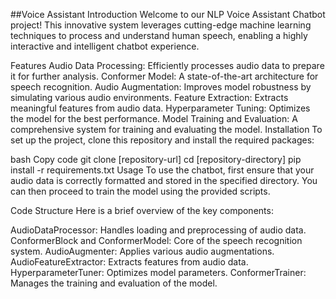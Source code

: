 ##Voice Assistant 
Introduction
Welcome to our NLP Voice Assistant Chatbot project! This innovative system leverages cutting-edge machine learning techniques to process and understand human speech, enabling a highly interactive and intelligent chatbot experience.

Features
Audio Data Processing: Efficiently processes audio data to prepare it for further analysis.
Conformer Model: A state-of-the-art architecture for speech recognition.
Audio Augmentation: Improves model robustness by simulating various audio environments.
Feature Extraction: Extracts meaningful features from audio data.
Hyperparameter Tuning: Optimizes the model for the best performance.
Model Training and Evaluation: A comprehensive system for training and evaluating the model.
Installation
To set up the project, clone this repository and install the required packages:

bash
Copy code
git clone [repository-url]
cd [repository-directory]
pip install -r requirements.txt
Usage
To use the chatbot, first ensure that your audio data is correctly formatted and stored in the specified directory. You can then proceed to train the model using the provided scripts.

Code Structure
Here is a brief overview of the key components:

AudioDataProcessor: Handles loading and preprocessing of audio data.
ConformerBlock and ConformerModel: Core of the speech recognition system.
AudioAugmenter: Applies various audio augmentations.
AudioFeatureExtractor: Extracts features from audio data.
HyperparameterTuner: Optimizes model parameters.
ConformerTrainer: Manages the training and evaluation of the model.
